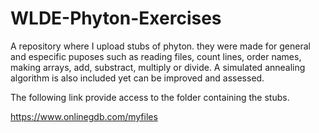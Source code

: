 # WLDE-Phyton-Exercises

A repository where I upload stubs of phyton. they were made for general and especific puposes such as reading files, count lines, order names, making arrays, 
add, substract, multiply or divide. A simulated annealing algorithm is also included yet can be improved and assessed.


The following link provide access to the folder containing the stubs.

https://www.onlinegdb.com/myfiles

